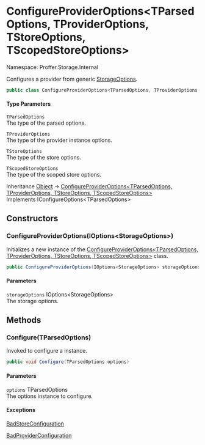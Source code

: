 # ConfigureProviderOptions&lt;TParsedOptions, TProviderOptions, TStoreOptions, TScopedStoreOptions&gt;

Namespace: Proffer.Storage.Internal

Configures a provider  from generic [StorageOptions](./proffer.storage.configuration.storageoptions.md).

```csharp
public class ConfigureProviderOptions<TParsedOptions, TProviderOptions, TStoreOptions, TScopedStoreOptions> : 
```

#### Type Parameters

`TParsedOptions`<br>
The type of the parsed options.

`TProviderOptions`<br>
The type of the provider instance options.

`TStoreOptions`<br>
The type of the store options.

`TScopedStoreOptions`<br>
The type of the scoped store options.

Inheritance [Object](https://docs.microsoft.com/en-us/dotnet/api/system.object) → [ConfigureProviderOptions&lt;TParsedOptions, TProviderOptions, TStoreOptions, TScopedStoreOptions&gt;](./proffer.storage.internal.configureprovideroptions-4.md)<br>
Implements IConfigureOptions&lt;TParsedOptions&gt;

## Constructors

### **ConfigureProviderOptions(IOptions&lt;StorageOptions&gt;)**

Initializes a new instance of the [ConfigureProviderOptions&lt;TParsedOptions, TProviderOptions, TStoreOptions, TScopedStoreOptions&gt;](./proffer.storage.internal.configureprovideroptions-4.md) class.

```csharp
public ConfigureProviderOptions(IOptions<StorageOptions> storageOptions)
```

#### Parameters

`storageOptions` IOptions&lt;StorageOptions&gt;<br>
The storage options.

## Methods

### **Configure(TParsedOptions)**

Invoked to configure a  instance.

```csharp
public void Configure(TParsedOptions options)
```

#### Parameters

`options` TParsedOptions<br>
The options instance to configure.

#### Exceptions

[BadStoreConfiguration](./proffer.storage.exceptions.badstoreconfiguration.md)<br>

[BadProviderConfiguration](./proffer.storage.exceptions.badproviderconfiguration.md)<br>
